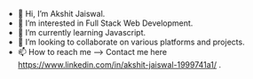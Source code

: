 - 👋 Hi, I’m Akshit Jaiswal. 
- 👀 I’m interested in Full Stack Web Development.
- 🌱 I’m currently learning Javascript.
- 💞️ I’m looking to collaborate on various platforms and projects.
- 📫 How to reach me --> Contact me here https://www.linkedin.com/in/akshit-jaiswal-1999741a1/ .

<!---
AkshitJaiswal/AkshitJaiswal is a ✨ special ✨ repository because its `README.md` (this file) appears on your GitHub profile.
You can click the Preview link to take a look at your changes.
--->
